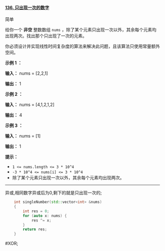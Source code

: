 #### [136. 只出现一次的数字](https://leetcode.cn/problems/single-number/)

简单

给你一个 **非空** 整数数组 `nums` ，除了某个元素只出现一次以外，其余每个元素均出现两次。找出那个只出现了一次的元素。

你必须设计并实现线性时间复杂度的算法来解决此问题，且该算法只使用常量额外空间。

**示例 1 ：**

**输入：** nums = [2,2,1]

**输出：** 1

**示例 2 ：**

**输入：** nums = [4,1,2,1,2]

**输出：** 4

**示例 3 ：**

**输入：** nums = [1]

**输出：** 1

**提示：**

- `1 <= nums.length <= 3 * 10^4`
- `-3 * 10^4 <= nums[i] <= 3 * 10^4`
- 除了某个元素只出现一次以外，其余每个元素均出现两次。
---- ----
异或,相同数字异或后为0,剩下的就是只出现一次的;
```cpp
    int singleNumber(std::vector<int> &nums)
    {
        int res = 0;
        for (auto x: nums) {
            res ^= x;
        }
        return res;
    }
```
#XOR;
